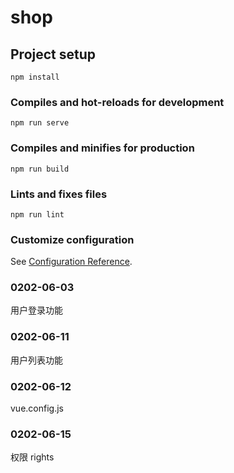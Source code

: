 # shop

## Project setup
```
npm install
```

### Compiles and hot-reloads for development
```
npm run serve
```

### Compiles and minifies for production
```
npm run build
```

### Lints and fixes files
```
npm run lint
```

### Customize configuration
See [Configuration Reference](https://cli.vuejs.org/config/).

### 0202-06-03
用户登录功能

### 0202-06-11
用户列表功能

### 0202-06-12
vue.config.js

### 0202-06-15
权限 rights
